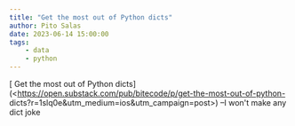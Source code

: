```yaml
---
title: "Get the most out of Python dicts"
author: Pito Salas
date: 2023-06-14 15:00:00
tags:
    - data
    - python
---
```

[ Get the most out of Python
dicts](<https://open.substack.com/pub/bitecode/p/get-the-most-out-of-python-
dicts?r=1slq0e&utm_medium=ios&utm_campaign=post>) –I won't make any dict joke
